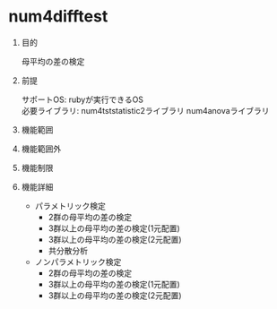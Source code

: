 num4difftest
============
1. 目的

    母平均の差の検定

1. 前提

    サポートOS: rubyが実行できるOS  
    必要ライブラリ: num4tststatistic2ライブラリ
                   num4anovaライブラリ  

1. 機能範囲

1. 機能範囲外

1. 機能制限

1. 機能詳細
    * パラメトリック検定
      - 2群の母平均の差の検定
      - 3群以上の母平均の差の検定(1元配置)
      - 3群以上の母平均の差の検定(2元配置)
      - 共分散分析
    * ノンパラメトリック検定
      - 2群の母平均の差の検定
      - 3群以上の母平均の差の検定(1元配置)
      - 3群以上の母平均の差の検定(2元配置)


